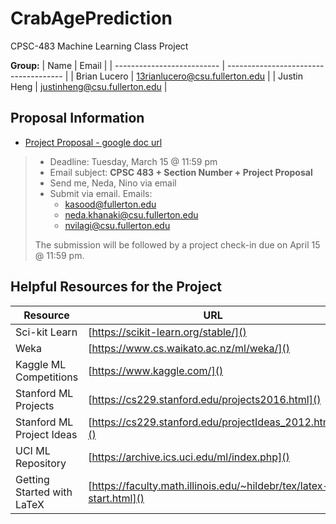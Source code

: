 # CrabAgePrediction
CPSC-483 Machine Learning Class Project

**Group:**
| Name                       | Email                                 |
| -------------------------- | ------------------------------------- |
| Brian Lucero               | 13rianlucero@csu.fullerton.edu        |
| Justin Heng                | justinheng@csu.fullerton.edu          |


## Proposal Information

- [Project Proposal - google doc url](https://docs.google.com/document/d/1VVzQvpeiNyzevCgvQyJRq_mlwV_HuPxG3Vah3fWLm4c/edit?usp=sharing)

> * Deadline: Tuesday, March 15 @ 11:59 pm
> * Email subject: **CPSC 483 + Section Number + Project Proposal**
> * Send me, Neda, Nino via email
> * Submit via email. Emails:
>   - [kasood@fullerton.edu](mailto:kasood@fullerton.edu)
>   - [neda.khanaki@csu.fullerton.edu](mailto:neda.khanaki@csu.fullerton.edu)
>   - [nvilagi@csu.fullerton.edu](mailto:nvilagi@csu.fullerton.edu)
>
> The submission will be followed by a project check-in due on April 15 @ 11:59 pm.

## Helpful Resources for the Project

| Resource                   | URL                                                                 |
| -------------------------- | ------------------------------------------------------------------- |
| Sci-kit Learn              | [https://scikit-learn.org/stable/]()                                |
| Weka                       | [https://www.cs.waikato.ac.nz/ml/weka/]()                           |
| Kaggle ML Competitions     | [https://www.kaggle.com/]()                                         |
| Stanford ML Projects       | [https://cs229.stanford.edu/projects2016.html]()                    |
| Stanford ML Project Ideas  | [https://cs229.stanford.edu/projectIdeas_2012.html]()               |
| UCI ML Repository          | [https://archive.ics.uci.edu/ml/index.php]()                        |
| Getting Started with LaTeX | [https://faculty.math.illinois.edu/~hildebr/tex/latex-start.html]() |
